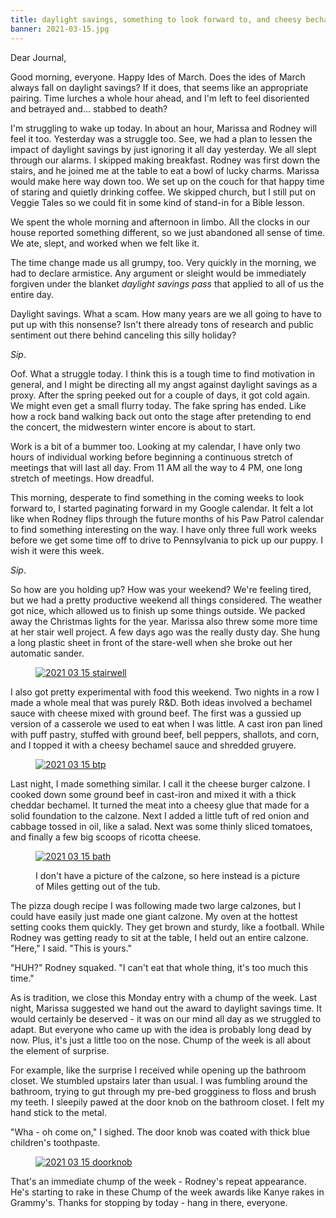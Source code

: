 ```yaml
---
title: daylight savings, something to look forward to, and cheesy bechamel
banner: 2021-03-15.jpg
---
```


Dear Journal,

Good morning, everyone.  Happy Ides of March.  Does the ides of March
always fall on daylight savings?  If it does, that seems like an
appropriate pairing.  Time lurches a whole hour ahead, and I'm left to
feel disoriented and betrayed and... stabbed to death?

I'm struggling to wake up today.  In about an hour, Marissa and Rodney
will feel it too.  Yesterday was a struggle too.  See, we had a plan
to lessen the impact of daylight savings by just ignoring it all day
yesterday.  We all slept through our alarms.  I skipped making
breakfast.  Rodney was first down the stairs, and he joined me at the
table to eat a bowl of lucky charms.  Marissa would make here way down
too.  We set up on the couch for that happy time of staring and
quietly drinking coffee.  We skipped church, but I still put on Veggie
Tales so we could fit in some kind of stand-in for a Bible lesson.

We spent the whole morning and afternoon in limbo.  All the clocks in
our house reported something different, so we just abandoned all sense
of time.  We ate, slept, and worked when we felt like it.

The time change made us all grumpy, too.  Very quickly in the morning,
we had to declare armistice.  Any argument or sleight would be
immediately forgiven under the blanket _daylight savings pass_ that
applied to all of us the entire day.

Daylight savings.  What a scam.  How many years are we all going to
have to put up with this nonsense?  Isn't there already tons of
research and public sentiment out there behind canceling this silly
holiday?

_Sip_.

Oof.  What a struggle today.  I think this is a tough time to find
motivation in general, and I might be directing all my angst against
daylight savings as a proxy.  After the spring peeked out for a couple
of days, it got cold again.  We might even get a small flurry today.
The fake spring has ended.  Like how a rock band walking back out onto
the stage after pretending to end the concert, the midwestern winter
encore is about to start.

Work is a bit of a bummer too.  Looking at my calendar, I have only
two hours of individual working before beginning a continuous stretch
of meetings that will last all day.  From 11 AM all the way to 4 PM,
one long stretch of meetings.  How dreadful.

This morning, desperate to find something in the coming weeks to look
forward to, I started paginating forward in my Google calendar.  It
felt a lot like when Rodney flips through the future months of his Paw
Patrol calendar to find something interesting on the way.  I have only
three full work weeks before we get some time off to drive to
Pennsylvania to pick up our puppy.  I wish it were this week.

_Sip_.

So how are you holding up?  How was your weekend?  We're feeling
tired, but we had a pretty productive weekend all things considered.
The weather got nice, which allowed us to finish up some things
outside.  We packed away the Christmas lights for the year.  Marissa
also threw some more time at her stair well project.  A few days ago
was the really dusty day.  She hung a long plastic sheet in front of
the stare-well when she broke out her automatic sander.

<figure>
<a href="/images/2021-03-15-stairwell.jpg">
<img alt="2021 03 15 stairwell" src="/images/2021-03-15-stairwell.jpg"/>
</a>
</figure>

I also got pretty experimental with food this weekend.  Two nights in
a row I made a whole meal that was purely R&D.  Both ideas involved a
bechamel sauce with cheese mixed with ground beef.  The first was a
gussied up version of a casserole we used to eat when I was little.  A
cast iron pan lined with puff pastry, stuffed with ground beef, bell
peppers, shallots, and corn, and I topped it with a cheesy bechamel
sauce and shredded gruyere.

<figure>
<a href="/images/2021-03-15-btp.jpg">
<img alt="2021 03 15 btp" src="/images/2021-03-15-btp.jpg"/>
</a>
</figure>

Last night, I made something similar.  I call it the cheese burger
calzone.  I cooked down some ground beef in cast-iron and mixed it
with a thick cheddar bechamel.  It turned the meat into a cheesy glue
that made for a solid foundation to the calzone.  Next I added a
little tuft of red onion and cabbage tossed in oil, like a salad.
Next was some thinly sliced tomatoes, and finally a few big scoops of
ricotta cheese.

<figure>
<a href="/images/2021-03-15-bath.jpg">
<img alt="2021 03 15 bath" src="/images/2021-03-15-bath.jpg"/>
</a>
<figcaption>
<p>I don't have a picture of the calzone, so here instead is a picture of Miles getting out of the tub.</p>
</figcaption>
</figure>

The pizza dough recipe I was following made two large calzones, but I
could have easily just made one giant calzone.  My oven at the hottest
setting cooks them quickly.  They get brown and sturdy, like a
football.  While Rodney was getting ready to sit at the table, I held
out an entire calzone.  "Here," I said.  "This is yours."

"HUH?" Rodney squaked.  "I can't eat that whole thing, it's too much
this time."

As is tradition, we close this Monday entry with a chump of the week.
Last night, Marissa suggested we hand out the award to daylight
savings time.  It would certainly be deserved - it was on our mind all
day as we struggled to adapt.  But everyone who came up with the idea
is probably long dead by now.  Plus, it's just a little too on the
nose.  Chump of the week is all about the element of surprise.

For example, like the surprise I received while opening up the
bathroom closet.  We stumbled upstairs later than usual.  I was
fumbling around the bathroom, trying to gut through my pre-bed
grogginess to floss and brush my teeth.  I sleepily pawed at the door
knob on the bathroom closet.  I felt my hand stick to the metal.

"Wha - oh come on," I sighed.  The door knob was coated with
thick blue children's toothpaste.

<figure>
<a href="/images/2021-03-15-doorknob.jpg">
<img alt="2021 03 15 doorknob" src="/images/2021-03-15-doorknob.jpg"/>
</a>
</figure>

That's an immediate chump of the week - Rodney's repeat appearance.
He's starting to rake in these Chump of the week awards like Kanye
rakes in Grammy's.  Thanks for stopping by today - hang in there,
everyone.

